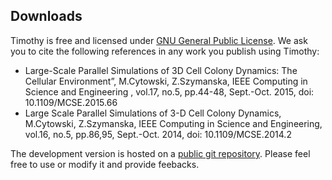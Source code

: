 ## Downloads
Timothy is free and licensed under <a href="https://www.gnu.org/licenses/gpl-3.0.en.html">GNU General Public License</a>. We ask you to cite the following references in any work you publish using Timothy:
- Large-Scale Parallel Simulations of 3D Cell Colony Dynamics: The Cellular Environment”, M.Cytowski, Z.Szymanska, IEEE Computing in Science and Engineering , vol.17, no.5, pp.44-48, Sept.-Oct. 2015, doi: 10.1109/MCSE.2015.66
- Large Scale Parallel Simulations of 3-D Cell Colony Dynamics, M.Cytowski, Z.Szymanska, IEEE Computing in Science and Engineering, vol.16, no.5, pp.86,95, Sept.-Oct. 2014, doi: 10.1109/MCSE.2014.2 

The development version is hosted on a <a href="https://github.com/tissuemodelling/timothy.git">public git repository</a>. Please feel free to use or modify it and provide feebacks. 
